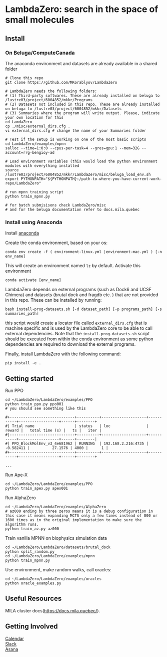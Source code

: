# LambdaZero: search in the space of small molecules

## Install 
### On Beluga/ComputeCanada
The anaconda environment and datasets are already available in a shared folder

```
# Clone this repo
git clone https://github.com/MKorablyov/LambdaZero

# LambdaZero needs the following folders: 
# (1) Third-party softwares. These are already installed on beluga to /lustre03/project/6004852/mkkr/Programs
# (2) Datasets not included in this repo. These are already installed on beluga to /lustre03/project/6004852/mkkr/Datasets
# (3) Summaries where the program will write output. Please, indicate your own location for this
cd LamdaZero
cp ./misc/external_dirs.cfg . 
vi external_dirs.cfg # change the name of your Summaries folder

# Test if the setup is working on one of the most basic scripts
cd LambdaZero/examples/mpnn
salloc --time=1:0:0 --cpus-per-task=4 --gres=gpu:1 --mem=32G --account=rrg-bengioy-ad

# Load environment variables (this would load the python environment modules with everything installed
source /lustre03/project/6004852/mkkr/LambdaZero/misc/beluga_load_env.sh
export PYTHONPATH="${PYTHONPATH}:/path-to-where-you-have-current-work-repo/LambdaZero" 

# run mpnn training script
python train_mpnn.py

# for batch submisisons check LambdaZero/misc
# and for the beluga documentation refer to docs.mila.quebec

```



### Install using Anaconda 
Install [anaconda](https://www.anaconda.com/products/individual)

Create the conda environment, based on your os:
```
conda env create -f ( environment-linux.yml |environment-mac.yml ) [-n env_name]
```
This will create an environment named `lz` by default. Activate this environment
```
conda activate [env_name]
```

LambdaZero depends on external programs (such as Dock6 and UCSF Chimera) and datasets (brutal dock and fragdb etc. ) that are not provided in this repo. These can be installed by running:
```
bash install-prog-datasets.sh [-d dataset_path] [-p programs_path] [-s summaries_path]
```
this script would create a locator file called `external_dirs.cfg` that is machine specific and is used by the LambdaZero core to be able to call external dependencies. 
Note that the `install-prog-datasets.sh` script should be executed from within the conda environment as some python
dependencies are required to download the external programs.

Finally, install LambdaZero with the following command:
```
pip install -e .
```


## Getting started

Run PPO
```
cd ~/LambdaZero/LambdaZero/examples/PPO  
python train_ppo.py ppo001
# you should see something like this

#+-----------------------------+----------+--------------------+-----------+------------------+------+--------+
#| Trial name                  | status   | loc                |    reward |   total time (s) |   ts |   iter |
#|-----------------------------+----------+--------------------+-----------+------------------+------+--------|
#| PPO_BlockMolEnv_v3_4e681962 | RUNNING  | 192.168.2.216:4735 | -0.582411 |          27.1576 | 4000 |      1 |
#+-----------------------------+----------+--------------------+-----------+------------------+------+--------+

...
```
Run Ape-X
```
cd ~/LambdaZero/LambdaZero/examples/PPO  
python train_apex.py apex001
```
Run AlphaZero
```
cd ~/LambdaZero/LambdaZero/examples/AlphaZero
# az000 ending by three zeros means it is a debug configuration in this case it means expanding MCTS only a few times instead of 800 or 1600 times as in the original implementation to make sure the algorithm runs.
python train_az.py az000
```
Train vanilla MPNN on biophysics simulation data
```
cd ~/LambdaZero/LambdaZero/datasets/brutal_dock 
python split_random.py
cd ~/LambdaZero/LambdaZero/examples/mpnn
python train_mpnn.py
```

Use environment, make random walks, call oracles:

```
cd ~/LambdaZero/LambdaZero/examples/oracles
python oracle_examples.py
```

## Useful Resources
MILA cluster docs(https://docs.mila.quebec/). 

## Getting Involved
[Calendar](https://calendar.google.com/calendar?cid=bnNncTk1NjVobWozY3Z2czUyZHI5anNuZThAZ3JvdXAuY2FsZW5kYXIuZ29vZ2xlLmNvbQ)  
[Slack](https://lambdazerogroupe.slack.com/)  
[Asana](https://app.asana.com/0/1176844015060872/list)  
